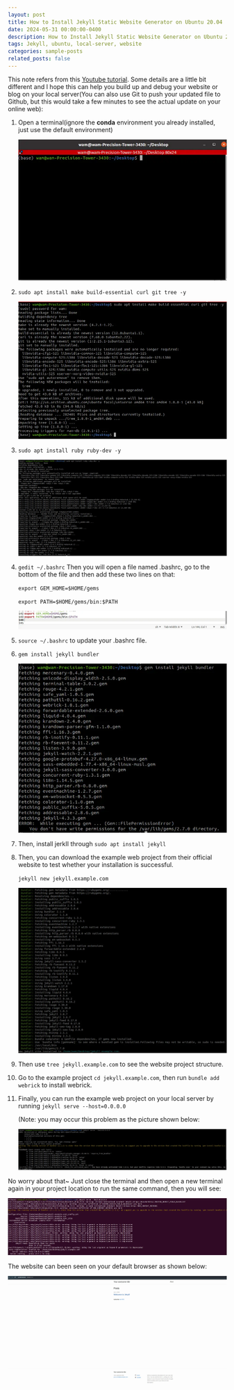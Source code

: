 ```yaml
---
layout: post
title: How to Install Jekyll Static Website Generator on Ubuntu 20.04
date: 2024-05-31 00:00:00-0400
description: How to Install Jekyll Static Website Generator on Ubuntu 20.04
tags: Jekyll, ubuntu, local-server, website
categories: sample-posts
related_posts: false
---
```



This note refers from this [Youtube tutorial](). Some details are a little bit different and I hope this can help you build up and debug your website or blog on your local server(You can also use Git to push your updated file to Github, but this would take a few minutes to see the actual update on your online web):

1.  Open a terminal(ignore the **conda** environment you already installed, just use the default environment)

    ![image](https://github.com/JackTony123/picx-images-hosting/raw/master/su1.70a6dm7hjz.webp)
2.  `sudo apt install make build-essential curl git tree -y`

    ![image](https://github.com/JackTony123/picx-images-hosting/raw/master/su2.6m3qmr16jq.webp)
3.  `sudo apt install ruby ruby-dev -y`

    ![image](https://github.com/JackTony123/picx-images-hosting/raw/master/su3.4n7jwfavj5.webp)
4.  `gedit ~/.bashrc` Then you will open a file named .bashrc, go to the bottom of the file and then add these two lines on that:

    `export GEM_HOME=$HOME/gems `

    `export PATH=$HOME/gems/bin:$PATH`



    ![image](https://github.com/JackTony123/picx-images-hosting/raw/master/su4.839voip11x.webp)
5.  `source ~/.bashrc` to update your .bashrc file.
6.  `gem install jekyll bundler`

    ![image](https://github.com/JackTony123/picx-images-hosting/raw/master/su5.6pncknbaze.webp)
7.  Then, install jerkII through `sudo apt install jekyll`
8.  Then, you can download the example web project from their official website to test whether your installation is successful.

    `jekyll new jekyll.example.com`

    ![image](https://github.com/JackTony123/picx-images-hosting/raw/master/su6.8ojjazofo9.webp)
9.  Then use `tree jekyll.example.com` to see the website project structure.
10. Go to the example project `cd jekyll.example.com`, then run `bundle add webrick` to install webrick.
11. Finally, you can run the example web project on your local server by running `jekyll serve --host=0.0.0.0`

    (Note: you may occur this problem as the picture shown below:

    ![image](https://github.com/JackTony123/picx-images-hosting/raw/master/su7.5mnn9rva1d.webp)

No worry about that\~ Just close the terminal and then open a new terminal again in your project location to run the same command, then you will see:

![image](https://github.com/JackTony123/picx-images-hosting/raw/master/su8.2obd69r31l.webp)

The website can been seen on your default browser as shown below:

![image](https://github.com/JackTony123/picx-images-hosting/raw/master/su9.7lju0464w2.webp)







